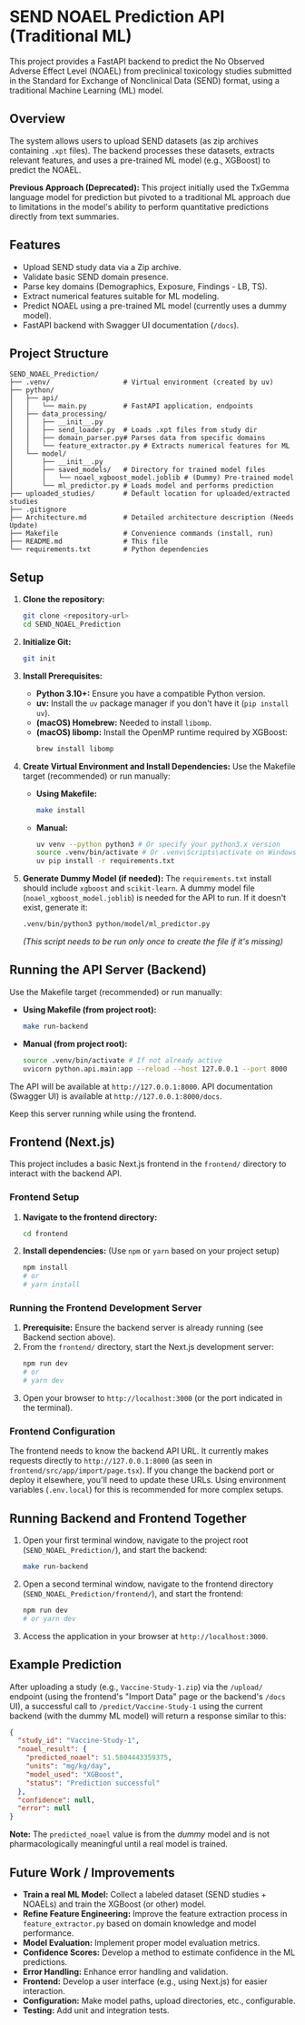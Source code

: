 # SEND NOAEL Prediction API (Traditional ML)

This project provides a FastAPI backend to predict the No Observed Adverse Effect Level (NOAEL) from preclinical toxicology studies submitted in the Standard for Exchange of Nonclinical Data (SEND) format, using a traditional Machine Learning (ML) model.

## Overview

The system allows users to upload SEND datasets (as zip archives containing `.xpt` files). The backend processes these datasets, extracts relevant features, and uses a pre-trained ML model (e.g., XGBoost) to predict the NOAEL.

**Previous Approach (Deprecated):** This project initially used the TxGemma language model for prediction but pivoted to a traditional ML approach due to limitations in the model's ability to perform quantitative predictions directly from text summaries.

## Features

*   Upload SEND study data via a Zip archive.
*   Validate basic SEND domain presence.
*   Parse key domains (Demographics, Exposure, Findings - LB, TS).
*   Extract numerical features suitable for ML modeling.
*   Predict NOAEL using a pre-trained ML model (currently uses a dummy model).
*   FastAPI backend with Swagger UI documentation (`/docs`).

## Project Structure

```
SEND_NOAEL_Prediction/
├── .venv/                  # Virtual environment (created by uv)
├── python/
│   ├── api/
│   │   └── main.py         # FastAPI application, endpoints
│   ├── data_processing/
│   │   ├── __init__.py
│   │   ├── send_loader.py  # Loads .xpt files from study dir
│   │   ├── domain_parser.py# Parses data from specific domains
│   │   └── feature_extractor.py # Extracts numerical features for ML
│   └── model/
│       ├── __init__.py
│       ├── saved_models/   # Directory for trained model files
│       │   └── noael_xgboost_model.joblib # (Dummy) Pre-trained model
│       └── ml_predictor.py # Loads model and performs prediction
├── uploaded_studies/       # Default location for uploaded/extracted studies
├── .gitignore
├── Architecture.md         # Detailed architecture description (Needs Update)
├── Makefile                # Convenience commands (install, run)
├── README.md               # This file
└── requirements.txt        # Python dependencies
```

## Setup

1.  **Clone the repository:**
    ```bash
    git clone <repository-url>
    cd SEND_NOAEL_Prediction
    ```

2.  **Initialize Git:**
    ```bash
    git init
    ```

3.  **Install Prerequisites:**
    *   **Python 3.10+:** Ensure you have a compatible Python version.
    *   **uv:** Install the `uv` package manager if you don't have it (`pip install uv`).
    *   **(macOS) Homebrew:** Needed to install `libomp`.
    *   **(macOS) libomp:** Install the OpenMP runtime required by XGBoost:
        ```bash
        brew install libomp
        ```

4.  **Create Virtual Environment and Install Dependencies:**
    Use the Makefile target (recommended) or run manually:
    *   **Using Makefile:**
        ```bash
        make install
        ```
    *   **Manual:**
        ```bash
        uv venv --python python3 # Or specify your python3.x version 
        source .venv/bin/activate # Or .venv\Scripts\activate on Windows
        uv pip install -r requirements.txt
        ```

5.  **Generate Dummy Model (if needed):**
    The `requirements.txt` install should include `xgboost` and `scikit-learn`. A dummy model file (`noael_xgboost_model.joblib`) is needed for the API to run. If it doesn't exist, generate it:
    ```bash
    .venv/bin/python3 python/model/ml_predictor.py
    ```
    *(This script needs to be run only once to create the file if it's missing)*

## Running the API Server (Backend)

Use the Makefile target (recommended) or run manually:

*   **Using Makefile (from project root):**
    ```bash
    make run-backend
    ```
*   **Manual (from project root):**
    ```bash
    source .venv/bin/activate # If not already active
    uvicorn python.api.main:app --reload --host 127.0.0.1 --port 8000
    ```

The API will be available at `http://127.0.0.1:8000`.
API documentation (Swagger UI) is available at `http://127.0.0.1:8000/docs`.

Keep this server running while using the frontend.

## Frontend (Next.js)

This project includes a basic Next.js frontend in the `frontend/` directory to interact with the backend API.

### Frontend Setup

1.  **Navigate to the frontend directory:**
    ```bash
    cd frontend
    ```

2.  **Install dependencies:** (Use `npm` or `yarn` based on your project setup)
    ```bash
    npm install 
    # or
    # yarn install
    ```

### Running the Frontend Development Server

1.  **Prerequisite:** Ensure the backend server is already running (see Backend section above).
2.  From the `frontend/` directory, start the Next.js development server:
    ```bash
    npm run dev
    # or
    # yarn dev
    ```
3.  Open your browser to `http://localhost:3000` (or the port indicated in the terminal).

### Frontend Configuration

The frontend needs to know the backend API URL. It currently makes requests directly to `http://127.0.0.1:8000` (as seen in `frontend/src/app/import/page.tsx`). If you change the backend port or deploy it elsewhere, you'll need to update these URLs. Using environment variables (`.env.local`) for this is recommended for more complex setups.

## Running Backend and Frontend Together

1.  Open your first terminal window, navigate to the project root (`SEND_NOAEL_Prediction/`), and start the backend:
    ```bash
    make run-backend
    ```
2.  Open a second terminal window, navigate to the frontend directory (`SEND_NOAEL_Prediction/frontend/`), and start the frontend:
    ```bash
    npm run dev 
    # or yarn dev
    ```
3.  Access the application in your browser at `http://localhost:3000`.

## Example Prediction

After uploading a study (e.g., `Vaccine-Study-1.zip`) via the `/upload/` endpoint (using the frontend's "Import Data" page or the backend's `/docs` UI), a successful call to `/predict/Vaccine-Study-1` using the current backend (with the dummy ML model) will return a response similar to this:

```json
{
  "study_id": "Vaccine-Study-1",
  "noael_result": {
    "predicted_noael": 51.5804443359375,
    "units": "mg/kg/day",
    "model_used": "XGBoost",
    "status": "Prediction successful"
  },
  "confidence": null,
  "error": null
}
```

**Note:** The `predicted_noael` value is from the *dummy* model and is not pharmacologically meaningful until a real model is trained.

## Future Work / Improvements

*   **Train a real ML Model:** Collect a labeled dataset (SEND studies + NOAELs) and train the XGBoost (or other) model.
*   **Refine Feature Engineering:** Improve the feature extraction process in `feature_extractor.py` based on domain knowledge and model performance.
*   **Model Evaluation:** Implement proper model evaluation metrics.
*   **Confidence Scores:** Develop a method to estimate confidence in the ML predictions.
*   **Error Handling:** Enhance error handling and validation.
*   **Frontend:** Develop a user interface (e.g., using Next.js) for easier interaction.
*   **Configuration:** Make model paths, upload directories, etc., configurable.
*   **Testing:** Add unit and integration tests. 